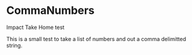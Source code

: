 # CommaNumbers
Impact Take Home test

This is a small test to take a list of numbers and out a comma delimitted string.

